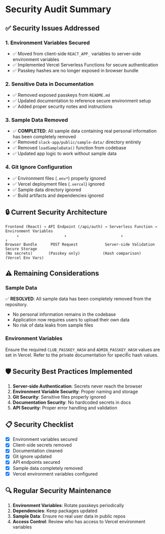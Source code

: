 # Security Audit Summary

## ✅ Security Issues Addressed

### 1. **Environment Variables Secured**
- ✅ Moved from client-side `REACT_APP_` variables to server-side environment variables
- ✅ Implemented Vercel Serverless Functions for secure authentication
- ✅ Passkey hashes are no longer exposed in browser bundle

### 2. **Sensitive Data in Documentation**
- ✅ Removed exposed passkeys from `README.md`
- ✅ Updated documentation to reference secure environment setup
- ✅ Added proper security notes and instructions

### 3. **Sample Data Removed**
- ✅ **COMPLETED**: All sample data containing real personal information has been completely removed
- ✅ Removed `slack-app/public/sample-data/` directory entirely
- ✅ Removed `loadSampleData()` function from codebase
- ✅ Updated app logic to work without sample data

### 4. **Git Ignore Configuration**
- ✅ Environment files (`.env*`) properly ignored
- ✅ Vercel deployment files (`.vercel`) ignored
- ✅ Sample data directory ignored
- ✅ Build artifacts and dependencies ignored

## 🔒 Current Security Architecture

```
Frontend (React) → API Endpoint (/api/auth) → Serverless Function → Environment Variables
     ↓                    ↓                        ↓                      ↓
Browser Bundle      POST Request            Server-side Validation    Secure Storage
(No secrets)       (Passkey only)          (Hash comparison)         (Vercel Env Vars)
```

## ⚠️ Remaining Considerations

### Sample Data
✅ **RESOLVED**: All sample data has been completely removed from the repository.
- No personal information remains in the codebase
- Application now requires users to upload their own data
- No risk of data leaks from sample files

### Environment Variables
Ensure the required `CLUB_PASSKEY_HASH` and `ADMIN_PASSKEY_HASH` values are set in Vercel. Refer to the private documentation for specific hash values.

## 🛡️ Security Best Practices Implemented

1. **Server-side Authentication**: Secrets never reach the browser
2. **Environment Variable Security**: Proper naming and storage
3. **Git Security**: Sensitive files properly ignored
4. **Documentation Security**: No hardcoded secrets in docs
5. **API Security**: Proper error handling and validation

## 📋 Security Checklist

- [x] Environment variables secured
- [x] Client-side secrets removed
- [x] Documentation cleaned
- [x] Git ignore updated
- [x] API endpoints secured
- [x] Sample data completely removed
- [x] Vercel environment variables configured

## 🔍 Regular Security Maintenance

1. **Environment Variables**: Rotate passkeys periodically
2. **Dependencies**: Keep packages updated
3. **Sample Data**: Ensure no real user data in public repos
4. **Access Control**: Review who has access to Vercel environment variables
